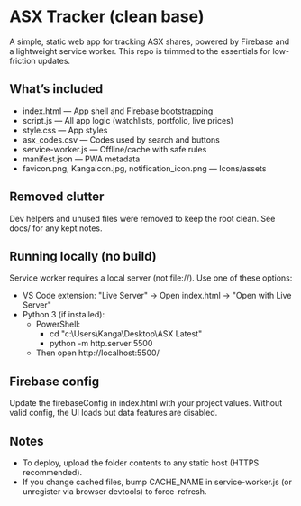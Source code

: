 # ASX Tracker (clean base)

A simple, static web app for tracking ASX shares, powered by Firebase and a lightweight service worker. This repo is trimmed to the essentials for low-friction updates.

## What’s included
- index.html — App shell and Firebase bootstrapping
- script.js — All app logic (watchlists, portfolio, live prices)
- style.css — App styles
- asx_codes.csv — Codes used by search and buttons
- service-worker.js — Offline/cache with safe rules
- manifest.json — PWA metadata
- favicon.png, Kangaicon.jpg, notification_icon.png — Icons/assets

## Removed clutter
Dev helpers and unused files were removed to keep the root clean. See docs/ for any kept notes.

## Running locally (no build)
Service worker requires a local server (not file://). Use one of these options:

- VS Code extension: "Live Server" → Open index.html → "Open with Live Server"
- Python 3 (if installed):
  - PowerShell:
    - cd "c:\Users\Kanga\Desktop\ASX Latest"
    - python -m http.server 5500
  - Then open http://localhost:5500/

## Firebase config
Update the firebaseConfig in index.html with your project values. Without valid config, the UI loads but data features are disabled.

## Notes
- To deploy, upload the folder contents to any static host (HTTPS recommended).
- If you change cached files, bump CACHE_NAME in service-worker.js (or unregister via browser devtools) to force-refresh.
